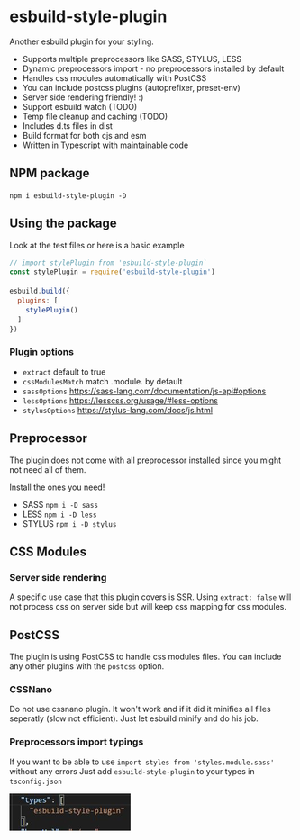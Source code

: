 # esbuild-style-plugin

Another esbuild plugin for your styling.

- Supports multiple preprocessors like SASS, STYLUS, LESS
- Dynamic preprocessors import - no preprocessors installed by default
- Handles css modules automatically with PostCSS
- You can include postcss plugins (autoprefixer, preset-env)
- Server side rendering friendly! :)
- Support esbuild watch (TODO)
- Temp file cleanup and caching (TODO)
- Includes d.ts files in dist
- Build format for both cjs and esm
- Written in Typescript with maintainable code

## NPM package

`npm i esbuild-style-plugin -D`

## Using the package

Look at the test files or here is a basic example

```js
// import stylePlugin from 'esbuild-style-plugin`
const stylePlugin = require('esbuild-style-plugin')

esbuild.build({
  plugins: [
    stylePlugin()
  ]
})
```

### Plugin options

- `extract` default to true
- `cssModulesMatch` match .module. by default
- `sassOptions` <https://sass-lang.com/documentation/js-api#options>
- `lessOptions` <https://lesscss.org/usage/#less-options>
- `stylusOptions` <https://stylus-lang.com/docs/js.html>

## Preprocessor

The plugin does not come with all preprocessor installed since you might not need all of them.

Install the ones you need!

- SASS `npm i -D sass`
- LESS `npm i -D less`
- STYLUS `npm i -D stylus`

## CSS Modules

### Server side rendering

A specific use case that this plugin covers is SSR.
Using `extract: false` will not process css on server side but will keep css mapping for css modules.

## PostCSS

The plugin is using PostCSS to handle css modules files.
You can include any other plugins with the `postcss` option.

### CSSNano

Do not use cssnano plugin. It won't work and if it did it minifies all files seperatly (slow not efficient).
Just let esbuild minify and do his job.

### Preprocessors import typings

If you want to be able to use `import styles from 'styles.module.sass'` without any errors
Just add `esbuild-style-plugin` to your types in `tsconfig.json`

![tsconfig.json import types](import_types.jpg)

